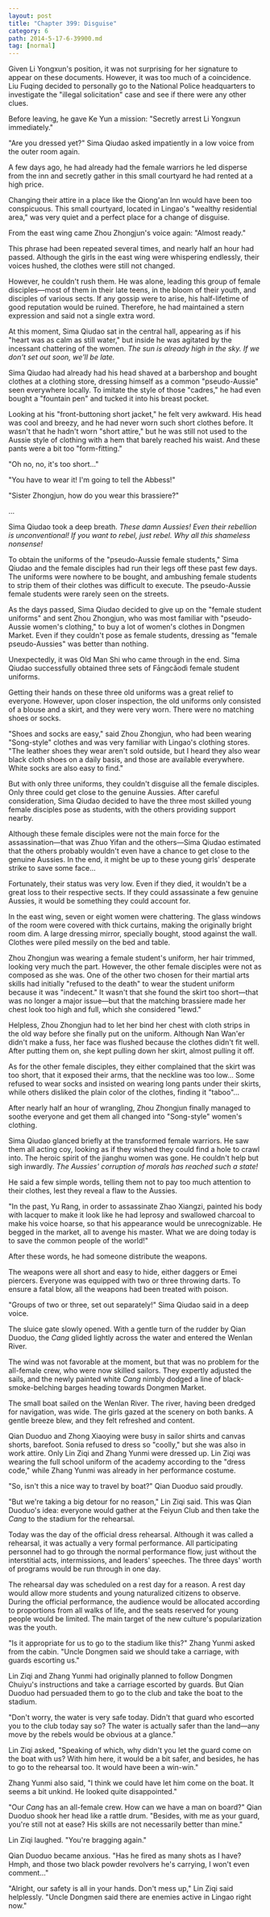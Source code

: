 ```yaml
---
layout: post
title: "Chapter 399: Disguise"
category: 6
path: 2014-5-17-6-39900.md
tag: [normal]
---
```


Given Li Yongxun's position, it was not surprising for her signature to appear on these documents. However, it was too much of a coincidence. Liu Fuqing decided to personally go to the National Police headquarters to investigate the "illegal solicitation" case and see if there were any other clues.

Before leaving, he gave Ke Yun a mission: "Secretly arrest Li Yongxun immediately."

"Are you dressed yet?" Sima Qiudao asked impatiently in a low voice from the outer room again.

A few days ago, he had already had the female warriors he led disperse from the inn and secretly gather in this small courtyard he had rented at a high price.

Changing their attire in a place like the Qiong'an Inn would have been too conspicuous. This small courtyard, located in Lingao's "wealthy residential area," was very quiet and a perfect place for a change of disguise.

From the east wing came Zhou Zhongjun's voice again: "Almost ready."

This phrase had been repeated several times, and nearly half an hour had passed. Although the girls in the east wing were whispering endlessly, their voices hushed, the clothes were still not changed.

However, he couldn't rush them. He was alone, leading this group of female disciples—most of them in their late teens, in the bloom of their youth, and disciples of various sects. If any gossip were to arise, his half-lifetime of good reputation would be ruined. Therefore, he had maintained a stern expression and said not a single extra word.

At this moment, Sima Qiudao sat in the central hall, appearing as if his "heart was as calm as still water," but inside he was agitated by the incessant chattering of the women. *The sun is already high in the sky. If we don't set out soon, we'll be late.*

Sima Qiudao had already had his head shaved at a barbershop and bought clothes at a clothing store, dressing himself as a common "pseudo-Aussie" seen everywhere locally. To imitate the style of those "cadres," he had even bought a "fountain pen" and tucked it into his breast pocket.

Looking at his "front-buttoning short jacket," he felt very awkward. His head was cool and breezy, and he had never worn such short clothes before. It wasn't that he hadn't worn "short attire," but he was still not used to the Aussie style of clothing with a hem that barely reached his waist. And these pants were a bit too "form-fitting."

"Oh no, no, it's too short..."

"You have to wear it! I'm going to tell the Abbess!"

"Sister Zhongjun, how do you wear this brassiere?"

...

Sima Qiudao took a deep breath. *These damn Aussies! Even their rebellion is unconventional! If you want to rebel, just rebel. Why all this shameless nonsense!*

To obtain the uniforms of the "pseudo-Aussie female students," Sima Qiudao and the female disciples had run their legs off these past few days. The uniforms were nowhere to be bought, and ambushing female students to strip them of their clothes was difficult to execute. The pseudo-Aussie female students were rarely seen on the streets.

As the days passed, Sima Qiudao decided to give up on the "female student uniforms" and sent Zhou Zhongjun, who was most familiar with "pseudo-Aussie women's clothing," to buy a lot of women's clothes in Dongmen Market. Even if they couldn't pose as female students, dressing as "female pseudo-Aussies" was better than nothing.

Unexpectedly, it was Old Man Shi who came through in the end. Sima Qiudao successfully obtained three sets of Fāngcǎodì female student uniforms.

Getting their hands on these three old uniforms was a great relief to everyone. However, upon closer inspection, the old uniforms only consisted of a blouse and a skirt, and they were very worn. There were no matching shoes or socks.

"Shoes and socks are easy," said Zhou Zhongjun, who had been wearing "Song-style" clothes and was very familiar with Lingao's clothing stores. "The leather shoes they wear aren't sold outside, but I heard they also wear black cloth shoes on a daily basis, and those are available everywhere. White socks are also easy to find."

But with only three uniforms, they couldn't disguise all the female disciples. Only three could get close to the genuine Aussies. After careful consideration, Sima Qiudao decided to have the three most skilled young female disciples pose as students, with the others providing support nearby.

Although these female disciples were not the main force for the assassination—that was Zhuo Yifan and the others—Sima Qiudao estimated that the others probably wouldn't even have a chance to get close to the genuine Aussies. In the end, it might be up to these young girls' desperate strike to save some face...

Fortunately, their status was very low. Even if they died, it wouldn't be a great loss to their respective sects. If they could assassinate a few genuine Aussies, it would be something they could account for.

In the east wing, seven or eight women were chattering. The glass windows of the room were covered with thick curtains, making the originally bright room dim. A large dressing mirror, specially bought, stood against the wall. Clothes were piled messily on the bed and table.

Zhou Zhongjun was wearing a female student's uniform, her hair trimmed, looking very much the part. However, the other female disciples were not as composed as she was. One of the other two chosen for their martial arts skills had initially "refused to the death" to wear the student uniform because it was "indecent." It wasn't that she found the skirt too short—that was no longer a major issue—but that the matching brassiere made her chest look too high and full, which she considered "lewd."

Helpless, Zhou Zhongjun had to let her bind her chest with cloth strips in the old way before she finally put on the uniform. Although Nan Wan'er didn't make a fuss, her face was flushed because the clothes didn't fit well. After putting them on, she kept pulling down her skirt, almost pulling it off.

As for the other female disciples, they either complained that the skirt was too short, that it exposed their arms, that the neckline was too low... Some refused to wear socks and insisted on wearing long pants under their skirts, while others disliked the plain color of the clothes, finding it "taboo"...

After nearly half an hour of wrangling, Zhou Zhongjun finally managed to soothe everyone and get them all changed into "Song-style" women's clothing.

Sima Qiudao glanced briefly at the transformed female warriors. He saw them all acting coy, looking as if they wished they could find a hole to crawl into. The heroic spirit of the jianghu women was gone. He couldn't help but sigh inwardly. *The Aussies' corruption of morals has reached such a state!*

He said a few simple words, telling them not to pay too much attention to their clothes, lest they reveal a flaw to the Aussies.

"In the past, Yu Rang, in order to assassinate Zhao Xiangzi, painted his body with lacquer to make it look like he had leprosy and swallowed charcoal to make his voice hoarse, so that his appearance would be unrecognizable. He begged in the market, all to avenge his master. What we are doing today is to save the common people of the world!"

After these words, he had someone distribute the weapons.

The weapons were all short and easy to hide, either daggers or Emei piercers. Everyone was equipped with two or three throwing darts. To ensure a fatal blow, all the weapons had been treated with poison.

"Groups of two or three, set out separately!" Sima Qiudao said in a deep voice.

The sluice gate slowly opened. With a gentle turn of the rudder by Qian Duoduo, the *Cang* glided lightly across the water and entered the Wenlan River.

The wind was not favorable at the moment, but that was no problem for the all-female crew, who were now skilled sailors. They expertly adjusted the sails, and the newly painted white *Cang* nimbly dodged a line of black-smoke-belching barges heading towards Dongmen Market.

The small boat sailed on the Wenlan River. The river, having been dredged for navigation, was wide. The girls gazed at the scenery on both banks. A gentle breeze blew, and they felt refreshed and content.

Qian Duoduo and Zhong Xiaoying were busy in sailor shirts and canvas shorts, barefoot. Sonia refused to dress so "coolly," but she was also in work attire. Only Lin Ziqi and Zhang Yunmi were dressed up. Lin Ziqi was wearing the full school uniform of the academy according to the "dress code," while Zhang Yunmi was already in her performance costume.

"So, isn't this a nice way to travel by boat?" Qian Duoduo said proudly.

"But we're taking a big detour for no reason," Lin Ziqi said. This was Qian Duoduo's idea: everyone would gather at the Feiyun Club and then take the *Cang* to the stadium for the rehearsal.

Today was the day of the official dress rehearsal. Although it was called a rehearsal, it was actually a very formal performance. All participating personnel had to go through the normal performance flow, just without the interstitial acts, intermissions, and leaders' speeches. The three days' worth of programs would be run through in one day.

The rehearsal day was scheduled on a rest day for a reason. A rest day would allow more students and young naturalized citizens to observe. During the official performance, the audience would be allocated according to proportions from all walks of life, and the seats reserved for young people would be limited. The main target of the new culture's popularization was the youth.

"Is it appropriate for us to go to the stadium like this?" Zhang Yunmi asked from the cabin. "Uncle Dongmen said we should take a carriage, with guards escorting us."

Lin Ziqi and Zhang Yunmi had originally planned to follow Dongmen Chuiyu's instructions and take a carriage escorted by guards. But Qian Duoduo had persuaded them to go to the club and take the boat to the stadium.

"Don't worry, the water is very safe today. Didn't that guard who escorted you to the club today say so? The water is actually safer than the land—any move by the rebels would be obvious at a glance."

Lin Ziqi asked, "Speaking of which, why didn't you let the guard come on the boat with us? With him here, it would be a bit safer, and besides, he has to go to the rehearsal too. It would have been a win-win."

Zhang Yunmi also said, "I think we could have let him come on the boat. It seems a bit unkind. He looked quite disappointed."

"Our *Cang* has an all-female crew. How can we have a man on board?" Qian Duoduo shook her head like a rattle drum. "Besides, with me as your guard, you're still not at ease? His skills are not necessarily better than mine."

Lin Ziqi laughed. "You're bragging again."

Qian Duoduo became anxious. "Has he fired as many shots as I have? Hmph, and those two black powder revolvers he's carrying, I won't even comment..."

"Alright, our safety is all in your hands. Don't mess up," Lin Ziqi said helplessly. "Uncle Dongmen said there are enemies active in Lingao right now."